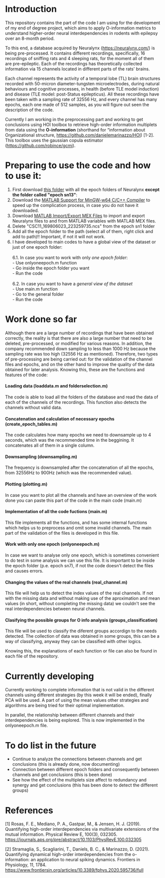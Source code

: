 # Introduction

This repository contains the part of the code I am using for the development of my end of degree project, which aims to apply O-information metrics to understand higher-order neural interdependencies in rodents with epilepsy over an 8-month period. 

To this end, a database acquired by Neuralynx (https://neuralynx.com/) is being pre-processed. It contains different recordings, specifically, 16 recordings of sniffing rats and 4 sleeping rats, for the moment all of them are pre-epileptic. Each of the recordings has theoretically collected information via 15 channels located in different parts of the rats' brains.

Each channel represents the activity of a temporal lobe (TL) brain structures recorded with 50-micron diameter-tungsten microelectrodes, during natural behaviours and cognitive processes, in health (before TLE model induction) and disease (TLE model: post-Status epilepticus). All these recordings have been taken with a sampling rate of 32556 Hz, and every channel has many epochs, each one made of 512 samples, as you will figure out seen the description of the code. 

Currently I am working in the preprocessing part and working to get conclusions using HOI toolbox to retrieve high-order information multiplets from data using the **O-information** (shorthand for “information about Organizational structure, https://github.com/danielemarinazzo/HOI) [1-2]. This toolbox uses the gaussian copula estimator (https://github.com/robince/gcmi).

# Preparing to use the code and how to use it:

1. First download [this folder](https://www.dropbox.com/sh/0kpgp9la6by8m9p/AABM2vldJEclnunSIl8IzvKHa?dl=0) with all the epoch folders of Neuralynx **except the folder called "epoch sn13"**: 
2. Download the [MATLAB Support for MinGW-w64 C/C++ Compiler](https://es.mathworks.com/matlabcentral/fileexchange/52848-matlab-support-for-mingw-w64-c-c-compiler) to speed up the complication process, in case you do not have it downloaded.
3. Download [MATLAB Import/Export MEX Files](https://neuralynx.com/software/category/matlab-netcom-utilities) to import and export Neuralynx files to and from MATLAB variables with MATLAB MEX files.
4. Delete "CSC11_169806023_223259735.ncs" from the epoch sn1 folder
5. Add all the epoch folder to the path (select all of them, right click and add to path)!! Important, if not it will not work.
6. I have developed to main codes to have a global view of the dataset or just of one epoch folder:<br/><br/>
6.1. In case you want to work with only *one epoch folder*:<br/>
           - Use onlyoneepoch.m function<br/>
           - Go inside the epoch folder you want<br/>
           - Run the code<br/><br/>
6.2. In case you want to have a *general view of the dataset*<br/>
           - Use main.m function<br/>
           - Go to the general folder<br/>
           - Run the code<br/>

# Work done so far

Although there are a large number of recordings that have been obtained correctly, the reality is that there are also a large number that need to be deleted, pre-processed, or modified for various reasons. In addition, the company recommended down sampling to less than 1000 Hz because the sampling rate was too high (32556 Hz as mentioned). Therefore, two types of pre-processing are being carried out: for the validation of the channel files and epochs, and on the other hand to improve the quality of the data obtained for later analysis. Knowing this, these are the functions and features of the code:

#### Loading data (loaddata.m and folderselection.m)
The code is able to load all the folders of the database and read the data of each of the channels of the recordings. This function also detects the channels without valid data. 

#### Concatenation and calculation of necessary epochs (create_epoch_tables.m)
The code calculates how many epochs we need to downsample up to 4 seconds, which was the recommended time in the beggining. It concatenates all of them in a single column. 

#### Downsampling (downsampling.m)
The frequency is downsampled after the concatenation of all the epochs, from 32556Hz to 900Hz (which was the recommended value). 

#### Plotting (plotting.m)
In case you want to plot all the channels and have an overview of the work done you can paste this part of the code in the main code (main.m)

#### Implementation of all the code fuctions (main.m)
This file implements all the functions, and has some internal functions which helps us to preprocess and omit some invalid channels. The main part of the validation of the files is developed in this file.

#### Work with only one epoch (onlyoneepoch.m)
In case we want to analyse only one epoch,  which is sometimes convenient to do test in some analysis we can use this file. It is important to be inside the epoch folder (p.e. epoch sn7), if not the code doesn't detect the files and causes errors. 

#### Changing the values of the real channels (real_channel.m)
This file will help us to detect the index values of the real channels. If not with the missing data and without making use of the aproximation and mean values (in short, without completing the missing data) we couldn't see the real interdependencies between neural channels.

#### Clasifying the possible groups for O info analysis (groups_classification)
This file will be used to classify the diferent groups accordign to the needs detected. The collection of data was obtained in some groups, this can be a way of classifying, anyway they can be classified with other logics.

Knowing this, the explanations of each function or file can also be found in each file of the repository.

# Currently developing

Currently working to complete information that is not valid in the different channels using different strategies (by this week it will be ended), finally PCA will be used. A part of using the mean values other strategies and algorithms are being tried for their optimal implementation.

In parallel, the relationship between different channels and their interdependencies is being explored. This is now implemented in the onlyoneepoch.m file.

# To do list in the future

- Continue to analyze the connections between channels and get conclusions (this is already done, now documenting)
- Connection between different epoch folders and consequently between channels and get conclusions (this is been done)
- See how the effect of the multiplets size affect to redundancy and synergy and get conclusions (this has been done to detect the different groups)

# References 

[1]  Rosas, F. E., Mediano, P. A., Gastpar, M., & Jensen, H. J. (2019). Quantifying high-order interdependencies via multivariate extensions of the mutual information. Physical Review E, 100(3), 032305. https://journals.aps.org/pre/abstract/10.1103/PhysRevE.100.032305

[2]  Stramaglia, S., Scagliarini, T., Daniels, B. C., & Marinazzo, D. (2021). Quantifying dynamical high-order interdependencies from the o-information: an application to neural spiking dynamics. Frontiers in Physiology, 11, 1784. https://www.frontiersin.org/articles/10.3389/fphys.2020.595736/full
